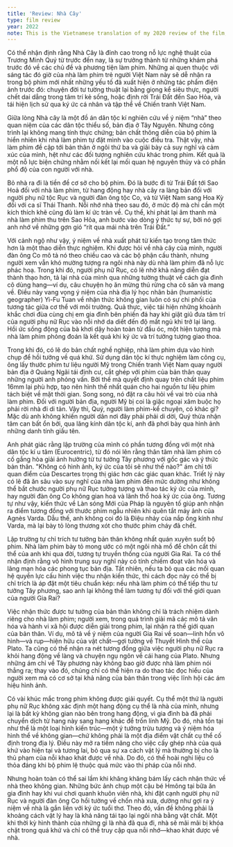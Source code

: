 ```yaml
---
title: 'Review: Nhà Cây'
type: film review
year: 2022
note: This is the Vietnamese translation of my 2020 review of the film, originally written in English.
---
```


Có thể nhận định rằng Nhà Cây là đỉnh cao trong nỗ lực nghệ thuật của Trương Minh Quý từ trước đến nay, là sự trưởng thành từ những khám phá trước đó về các chủ đề và phương tiện làm phim. Những ai quen thuộc với sáng tác đó giờ của nhà làm phim trẻ người Việt Nam này sẽ dễ nhận ra trong bộ phim mới nhất những yếu tố đã xuất hiện ở những tác phẩm điện ảnh trước đó: chuyện đời tư tường thuật lại bằng giọng kể siêu thực, người chết dai dẳng trong tâm trí kẻ sống, hoặc định rời Trái Đất đến Sao Hỏa, và tái hiện lịch sử qua ký ức cá nhân và tập thể về Chiến tranh Việt Nam.

Giữa lòng Nhà cây là một đồ án dân tộc kí nghiên cứu về ý niệm “nhà” theo quan niệm của các dân tộc thiểu số, bản địa ở Tây Nguyên. Nhưng công trình lại không mang tính thực chứng; bản chất thông diễn của bộ phim là hiển nhiên khi nhà làm phim tự đặt mình vào cuộc điều tra. Thật vậy, nhà làm phim đề cập tới bản thân ở ngôi thứ ba và giãi bày cả suy nghĩ và cảm xúc của mình, hệt như các đối tượng nghiên cứu khác trong phim. Kết quả là một nỗ lực biện chứng nhằm nối kết lại mối quan hệ nguyên thủy và có phần phổ độ của con người với nhà.

Bỏ nhà ra đi là tiền đề cơ sở cho bộ phim. Đó là bước đi từ Trái Đất tới Sao Hoả đối với nhà làm phim, từ hang động hay nhà cây ra làng bản đối với người phụ nữ tộc Rục và người đàn ông tộc Co, và từ Việt Nam sang Hoa Kỳ đối với ca sĩ Thái Thanh. Nỗi nhớ nhà theo sau đó, ở mức độ mà chỉ cần một kích thích khẽ cũng đủ làm kí ức tràn về. Cụ thể, khi phát lại âm thanh mà nhà làm phim thu trên Sao Hỏa, anh bước vào dòng ý thức tự sự, bởi nó gợi anh nhớ về những gợn gió “rít qua mái nhà trên Trái Đất.”

Với cảnh ngộ như vậy, ý niệm về nhà xuất phát từ kiến tạo trong tâm thức hơn là một thao diễn thực nghiệm. Khi được hỏi về nhà cây của mình, người đàn ông Co mô tả nó theo chiều cao và các bộ phận cấu thành, nhưng người xem vẫn khó mường tượng ra ngôi nhà này dù nhà làm phim đã nỗ lực phác hoạ. Trong khi đó, người phụ nữ Rục, có lẽ nhờ khả năng diễn đạt thành thạo hơn, tả lại nhà của mình qua những tường thuật về cách gia đình cô dùng hang—ví dụ, câu chuyện họ ăn mừng thú rừng cha cô săn và mang về. Điều này vang vọng ý niệm của nhà địa lý học nhân bản (humanistic geographer) Yi-Fu Tuan về nhận thức không gian luôn có sự chi phối của tương tác giữa cơ thể với môi trường. Quả thực, việc tái hiện những khoảnh khắc chơi đùa cùng chị em gia đình bên phiến đá hay khi giặt giũ đưa tâm trí của người phụ nữ Rục vào nỗi nhớ da diết đến độ mất ngủ khi trở lại làng. Hồi ức sống động của bà khơi dậy hoàn toàn từ đầu óc, một hiện tượng mà nhà làm phim phỏng đoán là kết quả khi ký ức và trí tưởng tượng giao thoa.

Trong khi đó, có lẽ do bản chất nghề nghiệp, nhà làm phim dựa vào hình chụp để hồi tưởng về quá khứ. Sử dụng dân tộc kí thực nghiệm làm công cụ, ông lấy thước phim tư liệu người Mỹ trong Chiến tranh Việt Nam quay người bản địa ở Quảng Ngãi tái định cư, cắt ghép với phim của bản thân quay những người anh phỏng vấn. Bởi thế mà quyết định quay trên chất liệu phim 16mm lại phù hợp, tạo nên hình thể nhất quán cho hai nguồn tư liệu phim tách biệt về mặt thời gian. Song song, nó đặt ra câu hỏi về vai trò của nhà làm phim. Đối với người bản địa, người Mỹ bị coi là giặc ngoại xâm buộc họ phải rời nhà đi di tản. Vậy thì, Quý, người làm phim-kể chuyện, có khác gì? Mặc dù anh không khiến người dân nơi đây phải phải di dời, Quý thừa nhận tâm can bất ổn bởi, qua lăng kính dân tộc kí, anh đã phơi bày qua hình ảnh những danh tính giấu tên.

Anh phát giác rằng lập trường của mình có phần tương đồng với một nhà dân tộc kí u tâm (Eurocentric), từ đó nói lên rằng thân tâm nhà làm phim có cố gắng hòa giải ảnh hưởng từ tư tưởng Tây phương với gốc gác và ý thức bản thân. "Không có hình ảnh, ký ức của tôi sẽ như thế nào?" ám chỉ tới quan điểm của Descartes trọng thị giác hơn các giác quan khác. Triết lý này có lẽ đã ăn sâu vào suy nghĩ của nhà làm phim đến mức dường như không thể bắt chước người phụ nữ Rục tưởng tượng và thao tác ký ức của mình, hay người đàn ông Co không gian hoá và lãnh thổ hoá ký ức của ông. Tương tự như vậy, kiến thức về Làn sóng Mới của Pháp là nguyên tố giúp anh nhận ra điểm tương đồng với thước phim ngẫu nhiên khi quên tắt máy ảnh của Agnès Varda. Dẫu thế, anh không coi đó là Điệu nhảy của nắp ống kính như Varda, mà lại bày tỏ lòng thương xót cho thước phim cháy đã chết.

Lập trường tự chỉ trích tư tưởng bản thân không nhất quán xuyên suốt bộ phim. Nhà làm phim bày tỏ mong ước có một ngôi nhà mồ để chôn cất thi thể của anh khi qua đời, tương tự truyền thống của người Gia Rai. Ta có thể nhận định rằng vô hình trung suy nghĩ này có tính chiếm đoạt văn hóa và lãng mạn hóa các phong tục bản địa. Tất nhiên, nếu ta bỏ qua các mối quan hệ quyền lực cấu hình việc thu nhận kiến thức, thì cách đọc này có thể bị chỉ trích là áp đặt một tiêu chuẩn kép: nếu nhà làm phim có thể tiếp thu tư tưởng Tây phương, sao anh lại không thể làm tương tự đối với thế giới quan của người Gia Rai?

Việc nhận thức được tư tưởng của bản thân không chỉ là trách nhiệm dành riêng cho nhà làm phim; người xem, trong quá trình giải mã các mô tả văn hóa và hành vi xã hội được diễn giải trong phim, lại nhận ra thế giới quan của bản thân. Ví dụ, mô tả về ý niệm của người Gia Rai về soan—linh hồn vô hình—và rup—hiện hữu của vật chất—gợi tưởng về Thuyết Hình thể của Plato. Ta cũng có thể nhận ra nét tương đồng giữa việc người phụ nữ Rục ra khỏi hang động về làng và chuyện ngụ ngôn về cái hang của Plato. Nhưng những ám chỉ về Tây phương này không bao giờ được nhà làm phim nói thẳng ra; thay vào đó, chúng chỉ có thể hiện ra do thao tác đọc hiểu của người xem mà có cơ sở tại khả năng của bản thân trong việc lĩnh hội các ám hiệu hình ảnh.

Có vài khúc mắc trong phim không được giải quyết. Cụ thể một thứ là người phụ nữ Rục không xác định một hang động cụ thể là nhà của mình, nhưng lại là bất kỳ không gian nào bên trong hang động, vì gia đình bà đã phải chuyển dịch từ hang này sang hang khác để trốn lính Mỹ. Do đó, nhà tồn tại như thể là một loại hình kiến trúc—một ý tưởng trừu tượng và ý niệm hóa hình thể về không gian—chứ không phải là một địa điểm vật chất cụ thể cố định trong địa lý. Điều này mở ra tiềm năng cho việc cấy ghép nhà của quá khứ vào hiện tại và tương lai, bỏ qua sự xa cách vật lý mà thường bị cho là thủ phạm của nỗi khao khát được về nhà. Do đó, có thể hoài nghi liệu có thỏa đáng khi bộ phim lệ thuộc quá mức vào thi pháp của nỗi nhớ.

Nhưng hoàn toàn có thể sai lầm khi khăng khăng bám lấy cách nhận thức về nhà theo không gian. Những bức ảnh chụp một cậu bé Hmông tại bữa ăn gia đình hay khi vui chơi quanh khuôn viên nhà, khi đặt cạnh người phụ nữ Rục và người đàn ông Co hồi tưởng về chốn nhà xưa, dường như gợi ra ý niệm về nhà là gắn liền với ký ức tuổi thơ. Theo đó, vấn đề không phải là khoảng cách vật lý hay là khả năng tái tạo lại ngôi nhà bằng vật chất. Một khi thời kỳ hình thành của những gì là nhà đã qua đi, nhà sẽ mãi mãi bị khóa chặt trong quá khứ và chỉ có thể truy cập qua nỗi nhớ—khao khát được về nhà.
